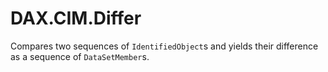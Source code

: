 # DAX.CIM.Differ

Compares two sequences of `IdentifiedObject`s and yields their difference as
a sequence of `DataSetMember`s.